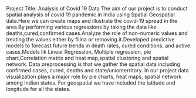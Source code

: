 Project Title: Analysis of Covid 19 Data
The aim of our project is to conduct spatial analysis of covid 19 pandemic in India using Spatial Geospatial data.Here we can create maps and illustrate the covid-19 spread in the area.By performing various regressions by taking the data like deaths,cured,confirmed cases.Analyze the role of non-numeric values and treating the values either by fillna or removing it.Developed predictive models to forecast future trends in death rates, cured conditions, and active cases.Models lik Linear Regression, Multiple regression, pie chart,Correlation matrix and heat map,spatial clustering and spatial network. Data preprocessing is that we gather the spatial data including confirmed cases, cured, deaths and state/unionterritory. In our project data visualization plays a major role by pie charts, heat maps, spatial network among Indian states. For geospatial we have included the latitude and longitude for all the states. 
